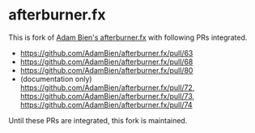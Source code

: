 afterburner.fx
==============

This is fork of [Adam Bien's afterburner.fx](https://github.com/AdamBien/afterburner.fx) with following PRs integrated.

- https://github.com/AdamBien/afterburner.fx/pull/63
- https://github.com/AdamBien/afterburner.fx/pull/68
- https://github.com/AdamBien/afterburner.fx/pull/80
- (documentation only) https://github.com/AdamBien/afterburner.fx/pull/72, https://github.com/AdamBien/afterburner.fx/pull/73, https://github.com/AdamBien/afterburner.fx/pull/74

Until these PRs are integrated, this fork is maintained.

